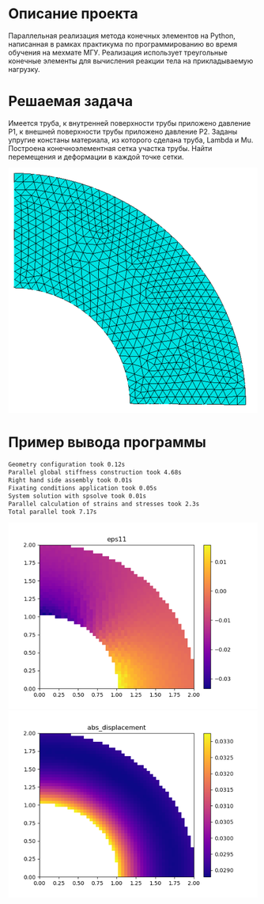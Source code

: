 # Описание проекта
Параллельная реализация метода конечных элементов на Python, написанная в рамках практикума по программированию во время обучения на мехмате МГУ. Реализация использует треугольные конечные элементы для вычисления реакции тела на прикладываемую нагрузку.


# Решаемая задача

Имеется труба, к внутренней поверхности трубы приложено давление P1, к внешней поверхности трубы приложено давление P2. Заданы упругие констаны материала, из которого сделана труба, Lambda и Mu. Построена конечноэлементная сетка участка трубы. Найти перемещения и деформации в каждой точке сетки.

![Screenshot](images/mesh.png)

# Пример вывода программы
```
Geometry configuration took 0.12s
Parallel global stiffness construction took 4.68s
Right hand side assembly took 0.01s
Fixating conditions application took 0.05s
System solution with spsolve took 0.01s
Parallel calculation of strains and stresses took 2.3s
Total parallel took 7.17s
```
![Screenshot](images/eps11.png)
![Screenshot](images/abs_displacement.png)
